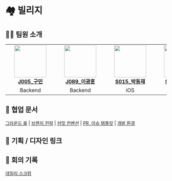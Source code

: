 # 🏘️ 빌리지
 
## 🧑‍💻 팀원 소개
<table>
    <tr align="center">
        <td style="min-width: 140px;">
            <a href="https://github.com/koomin1227">
              <img src="https://github.com/koomin1227.png" width="100">
              <br />
              <b>J005_구민</b>
            </a>
        </td>
        <td style="min-width: 140px;">
            <a href="https://github.com/namewhat99">
              <img src="https://github.com/namewhat99.png" width="100">
              <br />
              <b>J089_이광훈</b>
            </a>
        </td>
        <td style="min-width: 140px;">
            <a href="https://github.com/jea0716">
              <img src="https://github.com/jea0716.png" width="100">
              <br />
              <b>S015_박동재</b>
            </a>
        </td>
        <td style="min-width: 140px;">
            <a href="https://github.com/jsangyun">
              <img src="https://github.com/jsangyun.png" width="100">
              <br />
              <b>S036_정상윤</b>
            </a>
        </td>
        <td style="min-width: 140px;">
            <a href="https://github.com/SungMinCho-Kor">
              <img src="https://github.com/SungMinCho-Kor.png" width="100">
              <br />
              <b>S038_조성민</b>
            </a>
        </td>
    </tr>
    <tr align="center">
        <td>
            Backend
        </td>
        <td>
            Backend
        </td>
        <td>
            iOS
        </td>
                <td>
            iOS
        </td>
                <td>
            iOS
        </td>
    </tr>
</table>

## 📒 협업 문서

<div>
    <a href="https://knotty-hook-ea6.notion.site/764bd4c549924631a9c9b0168426239d?pvs=4">그라운드 룰</a> |
    <a href="https://knotty-hook-ea6.notion.site/ac416ce1e732494e8805cf92bae62418?pvs=4">브랜치 전략</a> |
    <a href="https://knotty-hook-ea6.notion.site/bdfab6a28e7d4d258566d9d94a9f51d8?pvs=4)">커밋 컨벤션</a> |
    <a href="https://knotty-hook-ea6.notion.site/PR-3105a5f1997d440fb47887646aa107f1?pvs=4">PR, 이슈 템플릿</a> |
    <a href="https://knotty-hook-ea6.notion.site/ba8a117af5e843fd92336db11a2bda0a?pvs=4">개발 환경</a>
</div>

## 📔 기획 / 디자인 링크

## 📔 회의 기록
<div>
    <a href="https://knotty-hook-ea6.notion.site/883568fd6a154170bd6482965ebaa0c9?v=69e3dfd417234826b5142442199c9613&pvs=4">데일리 스크럼</a>
</div>
